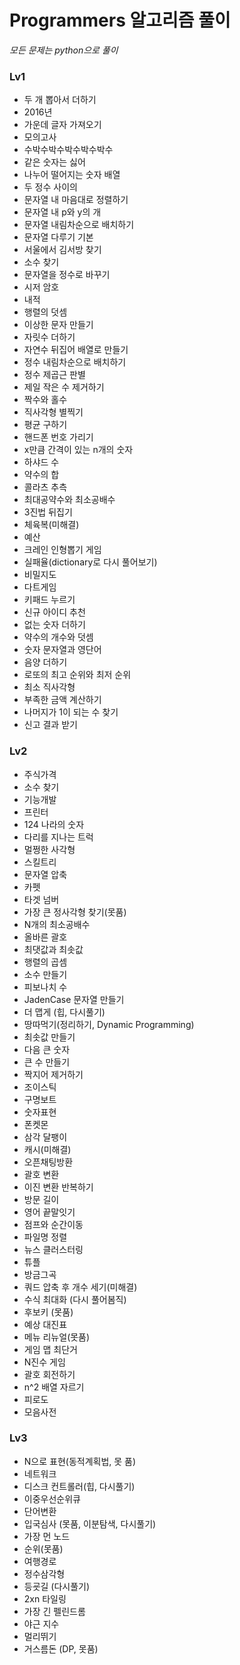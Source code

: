 # Programmers 알고리즘 풀이
*모든 문제는 python으로 풀이*

### Lv1
* 두 개 뽑아서 더하기
* 2016년
* 가운데 글자 가져오기
* 모의고사
* 수박수박수박수박수박수
* 같은 숫자는 싫어
* 나누어 떨어지는 숫자 배열
* 두 정수 사이의 
* 문자열 내 마음대로 정렬하기
* 문자열 내 p와 y의 개
* 문자열 내림차순으로 배치하기
* 문자열 다루기 기본
* 서울에서 김서방 찾기
* 소수 찾기
* 문자열을 정수로 바꾸기
* 시저 암호
* 내적
* 행렬의 덧셈
* 이상한 문자 만들기
* 자릿수 더하기
* 자연수 뒤집어 배열로 만들기
* 정수 내림차순으로 배치하기 
* 정수 제곱근 판별
* 제일 작은 수 제거하기
* 짝수와 홀수
* 직사각형 별찍기
* 평균 구하기
* 핸드폰 번호 가리기
* x만큼 간격이 있는 n개의 숫자
* 하샤드 수
* 약수의 합
* 콜라츠 추측
* 최대공약수와 최소공배수
* 3진법 뒤집기
* 체육복(미해결)
* 예산
* 크레인 인형뽑기 게임
* 실패율(dictionary로 다시 풀어보기)
* 비밀지도
* 다트게임
* 키패드 누르기
* 신규 아이디 추천
* 없는 숫자 더하기
* 약수의 개수와 덧셈
* 숫자 문자열과 영단어
* 음양 더하기
* 로또의 최고 순위와 최저 순위
* 최소 직사각형
* 부족한 금액 계산하기
* 나머지가 1이 되는 수 찾기
* 신고 결과 받기

### Lv2
* 주식가격
* 소수 찾기
* 기능개발
* 프린터
* 124 나라의 숫자
* 다리를 지나는 트럭
* 멀쩡한 사각형
* 스킬트리
* 문자열 압축
* 카펫
* 타겟 넘버 
* 가장 큰 정사각형 찾기(못품)
* N개의 최소공배수
* 올바른 괄호
* 최댓값과 최솟값
* 행렬의 곱셈
* 소수 만들기
* 피보나치 수
* JadenCase 문자열 만들기
* 더 맵게 (힙, 다시풀기)
* 땅따먹기(정리하기, Dynamic Programming)
* 최솟값 만들기
* 다음 큰 숫자
* 큰 수 만들기
* 짝지어 제거하기
* 조이스틱
* 구명보트
* 숫자표현
* 폰켓몬
* 삼각 달팽이 
* 캐시(미해결)
* 오픈채팅방환
* 괄호 변환
* 이진 변환 반복하기
* 방문 길이
* 영어 끝말잇기
* 점프와 순간이동
* 파일명 정렬
* 뉴스 클러스터링
* 튜플
* 방금그곡
* 쿼드 압축 후 개수 세기(미해결)
* 수식 최대화 (다시 풀어봄직)
* 후보키 (못품)
* 예상 대진표
* 메뉴 리뉴얼(못품)
* 게임 맵 최단거
* N진수 게임
* 괄호 회전하기
* n^2 배열 자르기
* 피로도
* 모음사전

### Lv3
* N으로 표현(동적계획법, 못 품)
* 네트워크
* 디스크 컨트롤러(힙, 다시풀기)
* 이중우선순위큐
* 단어변환
* 입국심사 (못품, 이분탐색, 다시풀기)
* 가장 먼 노드
* 순위(못품)
* 여행경로
* 정수삼각형
* 등굣길 (다시풀기)
* 2xn 타일링
* 가장 긴 펠린드롬
* 야근 지수
* 멀리뛰기
* 거스름돈 (DP, 못품)


